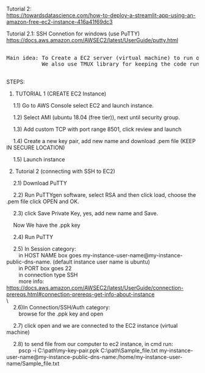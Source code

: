 Tutorial 2:\
	https://towardsdatascience.com/how-to-deploy-a-streamlit-app-using-an-amazon-free-ec2-instance-416a41f69dc3
	
Tutorial 2.1: SSH Connetion for windows (use PuTTY) \
	https://docs.aws.amazon.com/AWSEC2/latest/UserGuide/putty.html
<pre>      
Main idea: To Create a EC2 server (virtual machine) to run our streamlit web app. 
           We also use TMUX library for keeping the code running in the background.
	   
</pre>  

STEPS:


1) TUTORIAL 1 (CREATE EC2 Instance)

&emsp; 1.1) Go to AWS Console select EC2 and launch instance.
 
&emsp; 1.2) Select AMI (ubuntu 18.04 (free tier)), next until security group.
 
&emsp; 1.3) Add custom TCP with port range 8501, click review and launch
 
&emsp; 1.4) Create a new key pair, add new name and download .pem file (KEEP IN SECURE LOCATION)
 
&emsp; 1.5) Launch instance

2) Tutorial 2 (connecting with SSH to EC2)

&emsp; 2.1) Download PuTTY
 
&emsp; 2.2) Run PuTTYgen software, select RSA and then click load, choose the .pem file click OPEN and OK.
 
&emsp; 2.3) click Save Private Key, yes, add new name and Save.
 
&emsp; Now We have the .ppk key
 
&emsp; 2.4) Run PuTTY
 
&emsp; 2.5) In Session category: \
&emsp;&emsp;      in HOST NAME box goes  my-instance-user-name@my-instance-public-dns-name. (default instance user name is ubuntu)\
&emsp;&emsp;      in PORT box goes 22\
&emsp;&emsp;      in connection type SSH\
&emsp;&emsp;      more info:  https://docs.aws.amazon.com/AWSEC2/latest/UserGuide/connection-prereqs.html#connection-prereqs-get-info-about-instance \
 \     
 &emsp; 2.6)In Connection/SSH/Auth category:\
 &emsp;&emsp;     browse for the .ppk key and open
 
 &emsp; 2.7) click open and we are connected to the EC2 instance (virtual machine)
 
 &emsp; 2.8) to send file from our computer to ec2 instance, in cmd run:\
 &emsp;&emsp; 	pscp -i C:\path\my-key-pair.ppk C:\path\Sample_file.txt my-instance-user-name@my-instance-public-dns-name:/home/my-instance-user-name/Sample_file.txt
      
      
      



  
  
